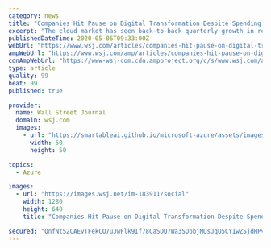 ```yaml
---
category: news
title: "Companies Hit Pause on Digital Transformation Despite Spending More on Cloud"
excerpt: "The cloud market has seen back-to-back quarterly growth in recent years as companies seek lasting changes to their information technology systems by renting infrastructure and applications from cloud providers."
publishedDateTime: 2020-05-06T09:33:00Z
webUrl: "https://www.wsj.com/articles/companies-hit-pause-on-digital-transformation-despite-spending-more-on-cloud-11588757402"
ampWebUrl: "https://www.wsj.com/amp/articles/companies-hit-pause-on-digital-transformation-despite-spending-more-on-cloud-11588757402"
cdnAmpWebUrl: "https://www-wsj-com.cdn.ampproject.org/c/s/www.wsj.com/amp/articles/companies-hit-pause-on-digital-transformation-despite-spending-more-on-cloud-11588757402"
type: article
quality: 99
heat: 99
published: true

provider:
  name: Wall Street Journal
  domain: wsj.com
  images:
    - url: "https://smartableai.github.io/microsoft-azure/assets/images/organizations/wsj.com-50x50.jpg"
      width: 50
      height: 50

topics:
  - Azure

images:
  - url: "https://images.wsj.net/im-183911/social"
    width: 1280
    height: 640
    title: "Companies Hit Pause on Digital Transformation Despite Spending More on Cloud"

secured: "OnfNtS2CAEvTFekCO7uJwFlk9If78CaSDQ7Wa3SObbjMUsJqU5CYIwZSjdHPv9gJgd3HXh7Xo3D6O7MGa0TX9JPAP1X71Qm8o/5KFA9xJGlUXXHK1JG8x1bxbYRBr4nfPIUIm2qQUPrtx/Ty9/TaZ/n1MDPx+mkiMmFVOMkhJdHS0jJESSx7j4ms0BkULH492iuu6EHSDkzIDTA+nb+kYc86NGce4c2lOpz9iYtXVdpW5wSPwrt2USb8jpnIASQCkBS4VqumsCNebbsx2HlUJlsZE/6IZPb+AMlg0Zhesq8kJ4aK4zqSQn0IUNTNp9Vn;y82O4fenxqHAjnYl0m1KcA=="
---
```


